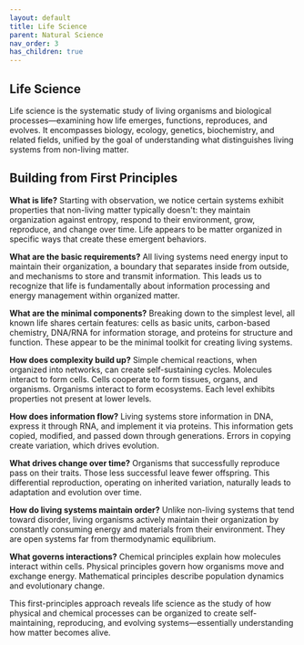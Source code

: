 ```yaml
---
layout: default
title: Life Science
parent: Natural Science
nav_order: 3
has_children: true
---
```


## Life Science

Life science is the systematic study of living organisms and biological processes—examining how life emerges, functions, reproduces, and evolves. It encompasses biology, ecology, genetics, biochemistry, and related fields, unified by the goal of understanding what distinguishes living systems from non-living matter.

## Building from First Principles

**What is life?** Starting with observation, we notice certain systems exhibit properties that non-living matter typically doesn't: they maintain organization against entropy, respond to their environment, grow, reproduce, and change over time. Life appears to be matter organized in specific ways that create these emergent behaviors.

**What are the basic requirements?** All living systems need energy input to maintain their organization, a boundary that separates inside from outside, and mechanisms to store and transmit information. This leads us to recognize that life is fundamentally about information processing and energy management within organized matter.

**What are the minimal components?** Breaking down to the simplest level, all known life shares certain features: cells as basic units, carbon-based chemistry, DNA/RNA for information storage, and proteins for structure and function. These appear to be the minimal toolkit for creating living systems.

**How does complexity build up?** Simple chemical reactions, when organized into networks, can create self-sustaining cycles. Molecules interact to form cells. Cells cooperate to form tissues, organs, and organisms. Organisms interact to form ecosystems. Each level exhibits properties not present at lower levels.

**How does information flow?** Living systems store information in DNA, express it through RNA, and implement it via proteins. This information gets copied, modified, and passed down through generations. Errors in copying create variation, which drives evolution.

**What drives change over time?** Organisms that successfully reproduce pass on their traits. Those less successful leave fewer offspring. This differential reproduction, operating on inherited variation, naturally leads to adaptation and evolution over time.

**How do living systems maintain order?** Unlike non-living systems that tend toward disorder, living organisms actively maintain their organization by constantly consuming energy and materials from their environment. They are open systems far from thermodynamic equilibrium.

**What governs interactions?** Chemical principles explain how molecules interact within cells. Physical principles govern how organisms move and exchange energy. Mathematical principles describe population dynamics and evolutionary change.

This first-principles approach reveals life science as the study of how physical and chemical processes can be organized to create self-maintaining, reproducing, and evolving systems—essentially understanding how matter becomes alive.
